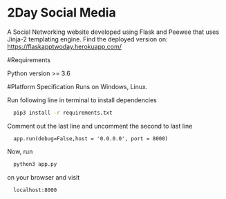 # 2Day Social Media
A Social Networking website developed using Flask and Peewee that uses Jinja-2 templating engine. 
Find the deployed version on: https://flaskapptwoday.herokuapp.com/

#Requirements

Python version >= 3.6

#Platform Specification
Runs on Windows, Linux.

Run following line in terminal to install dependencies
```bash
  pip3 install -r requirements.txt
```
Comment out the last line and uncomment the second to last line
```
  app.run(debug=False,host = '0.0.0.0', port = 8000)
```
Now, run
```bash
  python3 app.py
```
on your browser and visit
```http
  localhost:8000
```

